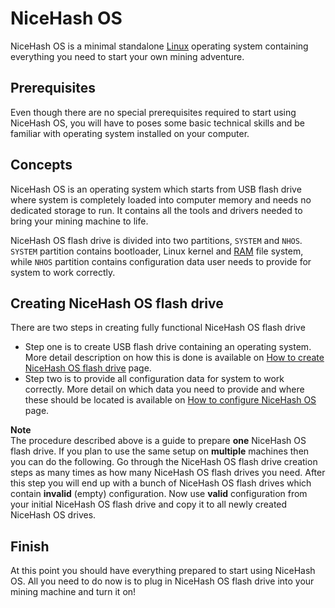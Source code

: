 # NiceHash OS
NiceHash OS is a minimal standalone [Linux](https://en.wikipedia.org/wiki/Linux "Linux") operating system containing everything you need to start your own mining adventure.

## Prerequisites
Even though there are no special prerequisites required to start using NiceHash OS, you will have to poses some basic technical skills and be familiar with operating system installed on your computer.

## Concepts
NiceHash OS is an operating system which starts from USB flash drive where system is completely loaded into computer memory and needs no dedicated storage to run. It contains all the tools and drivers needed to bring your mining machine to life.

NiceHash OS flash drive is divided into two partitions, `SYSTEM` and `NHOS`. `SYSTEM` partition contains bootloader, Linux kernel and [RAM](https://en.wikipedia.org/wiki/Random-access_memory "Random Access Memory") file system, while `NHOS` partition contains configuration data user needs to provide for system to work correctly.

## Creating NiceHash OS flash drive
There are two steps in creating fully functional NiceHash OS flash drive
* Step one is to create USB flash drive containing an operating system. More detail description on how this is done is available on [How to create NiceHash OS flash drive](nhos_create_flash_drive.md) page.
* Step two is to provide all configuration data for system to work correctly. More detail on which data you need to provide and where these should be located is available on [How to configure NiceHash OS](nhos_configuration_data.md) page.

**Note**<br/>
The procedure described above is a guide to prepare **one** NiceHash OS flash drive. If you plan to use the same setup on **multiple** machines then you can do the following. Go through the NiceHash OS flash drive creation steps as many times as how many NiceHash OS flash drives you need. After this step you will end up with a bunch of NiceHash OS flash drives which contain **invalid** (empty) configuration. Now use **valid** configuration from your initial NiceHash OS flash drive and copy it to all newly created NiceHash OS drives.

## Finish
At this point you should have everything prepared to start using NiceHash OS. All you need to do now is to plug in NiceHash OS flash drive into your mining machine and turn it on!
